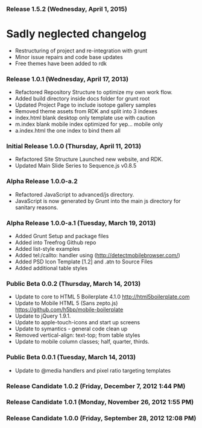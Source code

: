 ### Release 1.5.2 (Wednesday, April 1, 2015)

# Sadly neglected changelog

* Restructuring of project and re-integration with grunt
* Minor issue repairs and code base updates 
* Free themes have been added to rdk

### Release 1.0.1 (Wednesday, April 17, 2013)

* Refactored Repository Structure to optimize my own work flow.
* Added build directory inside docs folder for grunt root 
* Updated Project Page to include isotope gallery samples
* Removed theme assets from RDK and split into 3 indexes
* index.html blank desktop only template use with caution
* m.index blank mobile index optimized for yep... mobile only
* a.index.html the one index to bind them all

### Initial Release 1.0.0 (Thursday, April 11, 2013)

* Refactored Site Structure Launched new website, and RDK. 
* Updated Main Slide Series to Sequence.js v0.8.5

### Alpha Release 1.0.0-a.2

* Refactored JavaScript to advanced/js directory. 
* JavaScript is now generated by Grunt into the main js directory for sanitary reasons.

### Alpha Release 1.0.0-a.1 (Tuesday, March 19, 2013)

* Added Grunt Setup and package files
* Added into Treefrog Github repo
* Added list-style examples
* Added tel:/callto: handler using (http://detectmobilebrowser.com/)
* Added PSD Icon Template [1.2] and .atn to Source Files
* Added additional table styles

### Public Beta 0.0.2 (Thursday, March 14, 2013)

* Update to core to HTML 5 Boilerplate 4.1.0 http://html5boilerplate.com
* Update to Mobile HTML 5 (Sans zepto.js) https://github.com/h5bp/mobile-boilerplate
* Update to jQuery 1.9.1.
* Update to apple-touch-icons and start up screens
* Update to symantics - general code clean up
* Removed vertical-align: text-top; from table styles
* Update to mobile column classes; half, quarter, thirds.

### Public Beta 0.0.1 (Tuesday, March 14, 2013)

* Update to @media handlers and pixel ratio targeting templates

### Release Candidate 1.0.2 (Friday, December 7, 2012 1:44 PM)

### Release Candidate 1.0.1 (Monday, November 26, 2012 1:55 PM)

### Release Candidate 1.0.0 (Friday, September 28, 2012 12:08 PM)
